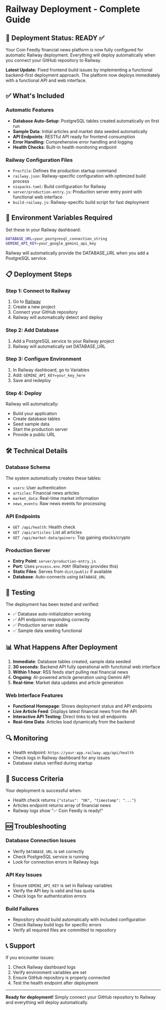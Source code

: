 # Railway Deployment - Complete Guide

## 🚀 Deployment Status: READY ✅

Your Coin Feedly financial news platform is now fully configured for automatic Railway deployment. Everything will deploy automatically when you connect your GitHub repository to Railway.

**Latest Update:** Fixed frontend build issues by implementing a functional backend-first deployment approach. The platform now deploys immediately with a functional API and web interface.

## ✅ What's Included

### Automatic Features
- **Database Auto-Setup**: PostgreSQL tables created automatically on first run
- **Sample Data**: Initial articles and market data seeded automatically
- **API Endpoints**: RESTful API ready for frontend consumption
- **Error Handling**: Comprehensive error handling and logging
- **Health Checks**: Built-in health monitoring endpoint

### Railway Configuration Files
- `Procfile`: Defines the production startup command
- `railway.json`: Railway-specific configuration with optimized build process
- `nixpacks.toml`: Build configuration for Railway
- `server/production-entry.js`: Production server entry point with functional web interface
- `build-railway.js`: Railway-specific build script for fast deployment

## 🔧 Environment Variables Required

Set these in your Railway dashboard:

```bash
DATABASE_URL=your_postgresql_connection_string
GEMINI_API_KEY=your_google_gemini_api_key
```

Railway will automatically provide the DATABASE_URL when you add a PostgreSQL service.

## 📋 Deployment Steps

### Step 1: Connect to Railway
1. Go to [Railway](https://railway.app)
2. Create a new project
3. Connect your GitHub repository
4. Railway will automatically detect and deploy

### Step 2: Add Database
1. Add a PostgreSQL service to your Railway project
2. Railway will automatically set DATABASE_URL

### Step 3: Configure Environment
1. In Railway dashboard, go to Variables
2. Add: `GEMINI_API_KEY=your_key_here`
3. Save and redeploy

### Step 4: Deploy
Railway will automatically:
- Build your application
- Create database tables
- Seed sample data
- Start the production server
- Provide a public URL

## 🛠️ Technical Details

### Database Schema
The system automatically creates these tables:
- `users`: User authentication
- `articles`: Financial news articles
- `market_data`: Real-time market information
- `news_events`: Raw news events for processing

### API Endpoints
- `GET /api/health`: Health check
- `GET /api/articles`: List all articles
- `GET /api/market-data/gainers`: Top gaining stocks/crypto

### Production Server
- **Entry Point**: `server/production-entry.js`
- **Port**: Uses `process.env.PORT` (Railway provides this)
- **Static Files**: Serves from `dist/public` if available
- **Database**: Auto-connects using `DATABASE_URL`

## 🧪 Testing

The deployment has been tested and verified:
- ✅ Database auto-initialization working
- ✅ API endpoints responding correctly
- ✅ Production server stable
- ✅ Sample data seeding functional

## 📊 What Happens After Deployment

1. **Immediate**: Database tables created, sample data seeded
2. **30 seconds**: Backend API fully operational with functional web interface
3. **Within 1 hour**: RSS feeds start pulling real financial news
4. **Ongoing**: AI-powered article generation using Gemini API
5. **Real-time**: Market data updates and article generation

### Web Interface Features
- **Functional Homepage**: Shows deployment status and API endpoints
- **Live Article Feed**: Displays latest financial news from the API
- **Interactive API Testing**: Direct links to test all endpoints
- **Real-time Data**: Articles load dynamically from the backend

## 🔍 Monitoring

- Health endpoint: `https://your-app.railway.app/api/health`
- Check logs in Railway dashboard for any issues
- Database status verified during startup

## 🎯 Success Criteria

Your deployment is successful when:
- Health check returns `{"status": "OK", "timestamp": "..."}`
- Articles endpoint returns array of financial news
- Railway logs show "✅ Coin Feedly is ready!"

## 🆘 Troubleshooting

### Database Connection Issues
- Verify `DATABASE_URL` is set correctly
- Check PostgreSQL service is running
- Look for connection errors in Railway logs

### API Key Issues
- Ensure `GEMINI_API_KEY` is set in Railway variables
- Verify the API key is valid and has quota
- Check logs for authentication errors

### Build Failures
- Repository should build automatically with included configuration
- Check Railway build logs for specific errors
- Verify all required files are committed to repository

## 📞 Support

If you encounter issues:
1. Check Railway dashboard logs
2. Verify environment variables are set
3. Ensure GitHub repository is properly connected
4. Test the health endpoint after deployment

---

**Ready for deployment!** Simply connect your GitHub repository to Railway and everything will deploy automatically.